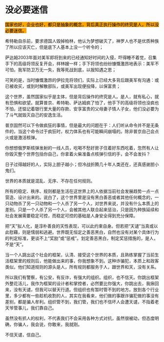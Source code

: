 # 没必要迷信

<mark style="background-color:orange;">国家也好，企业也好，都只是抽象的概念，背后真正执行操作的终究是人，所以没必要迷信。</mark>

希特勒自杀前，要求德国人毁掉柏林，他认为梦想破灭了，神罗人也不是优质种族了所以应该灭亡，但是底下人基本上没一个听令的；

萨达姆2003年面对美军即将到来的已经通知好时间的入侵，吓得睡不着觉，召集手下的高级将领反复开会，祥林嫂一样；手下将领也纷纷慷慨激昂地表示：美军不可怕，我军防卫万无一失，我等死战到底，以报知遇之恩；

可笑的是，当时慷慨激昂的伊拉克将领们，实际上已经大多背后跟美军有沟通：或已被收买，或到时解散部队，或美军出现便投降，以保富贵；

这个世界，虽然国家似乎是主体，但是背后操作的终究是人。是人，就有私心，就有恐惧和欲望。就算普京、希特勒、萨达姆疯了怕了，他手下的高级将领也没疯也不怕，还惦记着银行里大量的存款、安享富贵的父母妻子情人子女，他们没必要为了斗气就毁灭自己的安逸生活。

普京固然可以下令做疯狂的事情，但是最大的问题在于：人们听从命令并不是无条件的，当这个命令过于疯狂时，权力体系也有可能瞬间崩塌的。除非普京自己会点火或是激活核弹。

你想想俄罗斯核弹发射的一线人员，吃喝不愁好房子住着好东西吃着，忽然有人让你毁灭整个世界包括你自己，你拿着火柴准备点核弹引信的手，会不会发抖？

日子过得越好的人，实际上胆子越小；但冷战折腾几十年人类还在，还真感谢胆小鬼们。

世界的本质就是混乱、无序、不存在任何规则。

所有的稳定、秩序、规则都是生活在这世界上的人依据当前社会发展趋势一点一点营造、设计出来的。说白了，这个世界里是没有黑白善恶或者其他任何概念的，一只动物杀了另一只动物和一个人杀了另一个人，对世界来说，并没有什么本质上的差别。只是一个人杀了另一个人，会被其他人联合起来惩治，只是因为种族延续和社会发展需要稳定可控，而稳定可控的基础是人身安全得到充分保障。

把“天”拟人化，是淳朴善良的天性表现，可以此约束自身。但若把“天谴”当真或以此慰藉，则是懦弱和逃避。世界既无恒定之善恶黑白，自然也没有对某个具体行为的判定标准，更谈不上“奖励”或“惩戒”。划定善恶黑白，制定奖惩措施的，是人，不是“天”。

当一个人跳出这个社会的框架，认清、接受这个世界的本质，且熟练掌握了当前生活框架里的规则后，他能做出来的事，你我想象不到。这种诈骗犯，本质上和政客类似，他们知道规则的源头是人，所有规则都服务于人，跟世界和天，没有关系。

所以我们有警察，有公安，有反诈，有强大的组织。组织，也不信天。你跳出框架外整花活儿，我作为框架的设计者和掌控者，必然要比你强大，你跳出去，我揪回来，没有天谴，但我可以替天行道。但组织也有暂时管不到的地方。放到各个行业里，多少都有一些趁机收割的人，其实在我看来，他们做的事跟诈骗犯做的事没有差别，都是骗人牟利。组织管不到，我们管，我们也不信坏人会遭天谴，不指着老天爷管事儿，我们靠自己。

虽然没有抓人的权利，不代表我们不会采用各种方式对抗，虽然很被动，但态度明确，你骗人，我会说，你敢来，我就刚。

不信天谴，信自己。
